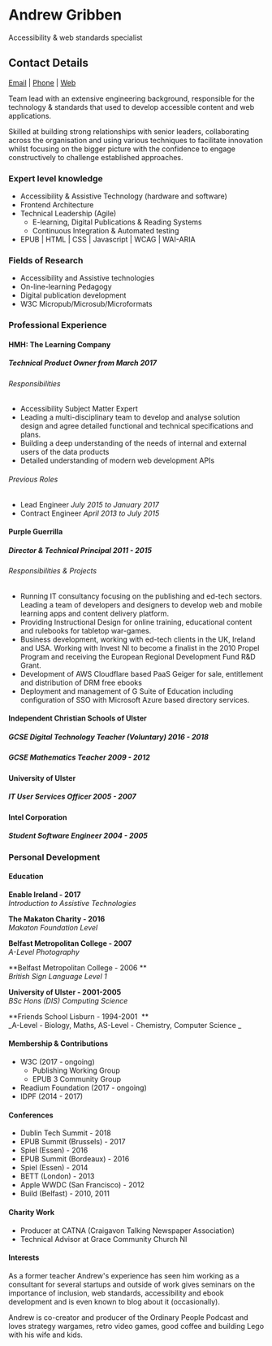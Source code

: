 # Andrew Gribben
Accessibility & web standards specialist
## Contact Details
[Email](mailto://andrew@grib.co) | [Phone](tel://00447881693224) | [Web](http://grib.co)

Team lead with an extensive engineering background, responsible for the technology & standards that used to develop accessible content and web applications.

Skilled at building strong relationships with senior leaders, collaborating across the organisation and using various techniques to facilitate innovation whilst focusing on the bigger picture with the confidence to engage constructively to challenge established approaches.

### Expert level knowledge
  - Accessibility & Assistive Technology (hardware and software)
  - Frontend Architecture 
- Technical Leadership (Agile)
  - E-learning, Digital Publications & Reading Systems
  - Continuous Integration & Automated testing
 - EPUB | HTML | CSS | Javascript | WCAG | WAI-ARIA 

### Fields of Research
  - Accessibility and Assistive technologies
  - On-line-learning Pedagogy
  - Digital publication development
  - W3C Micropub/Microsub/Microformats

### Professional Experience
#### HMH: The Learning Company
##### Technical Product Owner _from March 2017_
###### Responsibilities
- Accessibility Subject Matter Expert
- Leading a multi-disciplinary team to develop and analyse solution design and agree detailed functional and technical specifications and plans.
- Building a deep understanding of the needs of internal and external users of the data products 
- Detailed understanding of modern web development APIs

###### Previous Roles
- Lead Engineer  _July 2015 to January 2017_
- Contract Engineer _April 2013 to July 2015_

#### Purple Guerrilla
##### Director & Technical Principal _2011 - 2015_
###### Responsibilities & Projects
  - Running IT consultancy focusing on the publishing and ed-tech sectors. Leading a team of developers and designers to develop web and mobile learning apps and content delivery platform.
  - Providing Instructional Design for online training, educational content and rulebooks for tabletop war-games.
  - Business development, working with ed-tech clients in the UK, Ireland and USA. Working with Invest NI to become a finalist in the 2010 Propel Program and receiving the European Regional Development Fund R&D Grant.
- Development of AWS Cloudflare based PaaS Geiger for sale, entitlement and distribution of DRM free ebooks
- Deployment and management of G Suite of Education including configuration of SSO with Microsoft Azure based directory services.

#### Independent Christian Schools of Ulster
##### GCSE Digital Technology Teacher (Voluntary) _2016 - 2018_
##### GCSE Mathematics Teacher _2009 - 2012_

#### University of Ulster
##### IT User Services Officer _2005 - 2007_

#### Intel Corporation
##### Student Software Engineer _2004 - 2005_

### Personal Development
#### Education
**Enable Ireland - 2017**  
_Introduction to Assistive Technologies_

**The Makaton Charity - 2016**  
_Makaton Foundation Level_

**Belfast Metropolitan College - 2007**  
_A-Level Photography_

**Belfast Metropolitan College - 2006 **  
_British Sign Language Level 1_

**University of Ulster - 2001-2005**  
_BSc Hons (DIS) Computing Science_

**Friends School Lisburn - 1994-2001  **  
_A-Level - Biology, Maths, AS-Level - Chemistry, Computer Science _

#### Membership & Contributions
  - W3C (2017 - ongoing)
	* Publishing Working Group
	* EPUB 3 Community Group
  - Readium Foundation (2017 - ongoing)
  - IDPF (2014 - 2017)

#### Conferences
  - Dublin Tech Summit - 2018
  - EPUB Summit (Brussels) - 2017
  - Spiel (Essen) - 2016
  - EPUB Summit (Bordeaux) - 2016
  - Spiel (Essen) - 2014
  - BETT (London) - 2013
  - Apple WWDC (San Francisco) - 2012
  - Build (Belfast) - 2010, 2011

#### Charity Work
  - Producer at CATNA (Craigavon Talking Newspaper Association)
  - Technical Advisor at Grace Community Church NI

#### Interests
As a former teacher Andrew's experience has seen him working as a consultant for several startups and outside of work gives seminars on the importance of inclusion, web standards, accessibility and ebook development and is even known to blog about it (occasionally).

Andrew is co-creator and producer of the Ordinary People Podcast and loves strategy wargames, retro video games, good coffee and building Lego with his wife and kids. 

